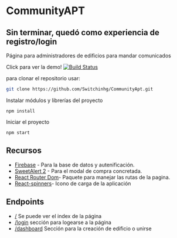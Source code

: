 # CommunityAPT

## Sin terminar, quedó como experiencia de registro/login


Página para administradores de edificios para mandar comunicados

Click para ver la demo!
[![Build Status](https://travis-ci.org/joemccann/dillinger.svg?branch=master)](https://communityapt.netlify.app)

para clonar el repositorio usar:

```bash
git clone https://github.com/Switchinhg/CommunityApt.git
```
 Instalar módulos y librerías del proyecto
```code
npm install
```
Iniciar el proyecto
```code
npm start
```

## Recursos
- [Firebase](https://firebase.google.com/) - Para la base de datos y autenificación.
- [SweetAlert 2](https://sweetalert2.github.io/) - Para el modal de compra concretada.
- [React Router Dom](https://www.npmjs.com/package/react-router-dom)- Paquete para manejar las rutas de la pagina.
- [React-spinners](https://www.davidhu.io/react-spinners/)- Icono de carga de la aplicación

## Endpoints

- [/](https://communityapt.netlify.app)  Se puede ver el index de la página
- [/login](https://communityapt.netlify.app/login) sección para logearse a la página
- [/dashboard](https://communityapt.netlify.app/dashboard) Sección para la creación de edificio o unirse
